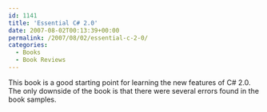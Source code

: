 ```yaml
---
id: 1141
title: 'Essential C# 2.0'
date: 2007-08-02T00:13:39+00:00
permalink: /2007/08/02/essential-c-2-0/
categories:
  - Books
  - Book Reviews
---
```

This book is a good starting point for learning the new features of C# 2.0.  The only downside of the book is that there were several errors found in the book samples.